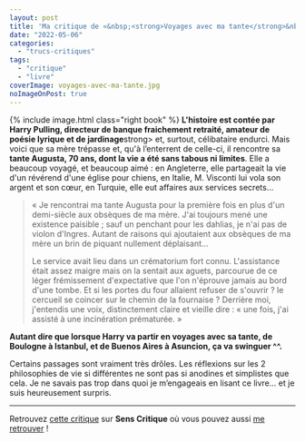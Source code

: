 ```yaml
---
layout: post
title: 'Ma critique de «&nbsp;<strong>Voyages avec ma tante</strong>&nbsp;» de <em>Graham Greene</em>'
date: "2022-05-06"
categories: 
  - "trucs-critiques"
tags: 
  - "critique"
  - "livre"
coverImage: voyages-avec-ma-tante.jpg
noImageOnPost: true
---
```


{% include image.html class="right book" %}
<strong>L'histoire est contée par Harry Pulling, directeur de banque fraichement retraité, amateur de poésie lyrique et de jardinage</strong>strong> et, surtout, célibataire endurci. Mais voici que sa mère trépasse et, qu'à l’enterrent de celle-ci, il rencontre sa <strong>tante Augusta, 70 ans, dont la vie a été sans tabous ni limites</strong>. Elle a beaucoup voyagé, et beaucoup aimé : en Angleterre, elle partageait la vie d'un révérend d'une église pour chiens, en Italie, M. Visconti lui vola son argent et son cœur, en Turquie, elle eut affaires aux services secrets...

<blockquote>
	<p>«&nbsp;Je rencontrai ma tante Augusta pour la première fois en plus d'un demi-siècle aux obsèques de ma mère. J'ai toujours mené une existence paisible ; sauf un penchant pour les dahlias, je n'ai pas de violon d'Ingres. Autant de raisons qui ajoutaient aux obsèques de ma mère un brin de piquant nullement déplaisant…</p>
	<p>Le service avait lieu dans un crématorium fort connu. L'assistance était assez maigre mais on la sentait aux aguets, parcourue de ce léger frémissement d'expectative que l'on n'éprouve jamais au bord d'une tombe. Et si les portes du four allaient refuser de s'ouvrir ? le cercueil se coincer sur le chemin de la fournaise ? Derrière moi, j'entendis une voix, distinctement claire et vieille dire : « une fois, j'ai assisté à une incinération prématurée.&nbsp;»</p>
</blockquote>

<strong>Autant dire que lorsque Harry va partir en voyages avec sa tante, de Boulogne à Istanbul, et de Buenos Aires à Asuncion, ça va swinguer ^^.</strong>

Certains passages sont vraiment très drôles. Les réflexions sur les 2 philosophies de vie si différentes ne sont pas si anodines et simplistes que cela. Je ne savais pas trop dans quoi je m’engageais en lisant ce livre... et je suis heureusement surpris.
 
* * *

Retrouvez [cette critique](https://www.senscritique.com/livre/Voyages_avec_ma_tante/critique/271395420) sur **Sens Critique** où vous pouvez aussi [me retrouver](http://www.senscritique.com/Arnaud_Malon) !
